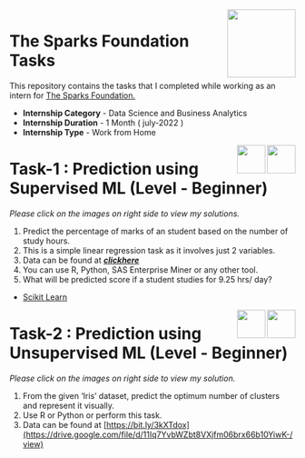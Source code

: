 <img align = right height = 120 width = 120 src = https://www.thesparksfoundationsingapore.org/images/logo_small.png>

#  The Sparks Foundation Tasks


This repository contains the tasks that I completed while working as an intern for [The Sparks Foundation.](https://www.thesparksfoundationsingapore.org/)
- **Internship Category** - Data Science and Business Analytics
- **Internship Duration** - 1 Month ( july-2022 )
- **Internship Type** - Work from Home



[<img align = right height = 50 width = 50 src = https://cdn4.iconfinder.com/data/icons/social-media-and-logos-11/32/Logo_Youtube-512.png>](https://www.youtube.com/watch?v=d-KdZulUj5o)
[<img align = right height = 50 width = 50 src = https://cdn4.iconfinder.com/data/icons/project-management-4-2/65/161-512.png>](https://github.com/yaswanthteja/Prediction-using-Supervised-ML/blob/main/Prediction%20using%20Linear_Regression.ipynb)


# Task-1 : Prediction using Supervised ML (Level - Beginner)
_Please click on the images on right side to view my solutions._

1. Predict the percentage of marks of an student based on the number of study hours.
1. This is a simple linear regression task as it involves just 2 variables.
1. Data can be found at ***[clickhere](https://raw.githubusercontent.com/AdiPersonalWorks/Random/master/student_scores%20-%20student_scores.csv)***
1. You can use R, Python, SAS Enterprise Miner or any other tool.
1. What will be predicted score if a student studies for 9.25 hrs/ day?


 - [Scikit Learn](https://scikit-learn.org/stable/)
 


[<img align = right height = 50 width = 50 src = https://cdn4.iconfinder.com/data/icons/social-media-and-logos-11/32/Logo_Youtube-512.png>](https://youtu.be/lE3YhXcHDpk)
[<img align = right height = 50 width = 50 src = https://cdn4.iconfinder.com/data/icons/project-management-4-2/65/161-512.png>](https://github.com/yaswanthteja/Prediction-Using-UnsupervisedML/blob/main/UnsupervisedML.ipynb)




# Task-2 : Prediction using Unsupervised ML (Level - Beginner)
_Please click on the images on right side to view my solution._

1. From the given ‘Iris’ dataset, predict the optimum number of clusters and represent it visually.
1. Use R or Python or perform this task.
1. Data can be found at [https://bit.ly/3kXTdox](https://drive.google.com/file/d/11Iq7YvbWZbt8VXjfm06brx66b10YiwK-/view)










